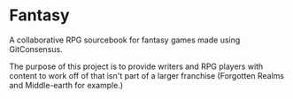# Fantasy

A collaborative RPG sourcebook for fantasy games made using GitConsensus.

The purpose of this project is to provide writers and RPG players with content to work off of that isn't part of a larger franchise (Forgotten Realms and Middle-earth for example.)
